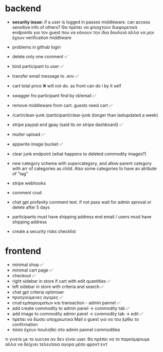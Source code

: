 # backend
- **security issue:** if a user is logged in passes middleware. can access sensitive info of others? Θα πρέπει να φτιαχτούν διαφορετικά endpoints για τον guest που να κάνουν την ίδια δουλειά αλλα να μην έχουν verification middliware
- problems in github login
- delete only one comment ✅
- bind participant to user ✅
- transfer email message to .env ✅
- cart total price ❌ will not do. as front can do i by it self
- swagger fro participant find by id/email ✅
- remove middleware from cart. guests need cart ✅
- /cart/clean-junk /participant/clear-junk (longer than lastupdated a week)
- stripe paypal and gpay (said its on stripe dashboard) ✅
- multer upload ✅
- appwrite image bucket ✅
- clear junk endpoint (what happens to deleted commodity images?)
- new category schema with supercategory, and allow parent category with arr of categories as child. Also some categories to have an atribute of "tag"
- stripe webhooks
- comment crud
- chat gpt profanity comment test. if not pass wait for admin aproval or delete after 5 days
- participants must have shipping address end email / users must have shipping address

- create a security risks checklist

# frontend
- minimal shop ✅
- minimal cart page ✅ 
- checkout ✅
- right sidebar in store if cart with edit quantities ✅
- left sidebar in store with criteria and search ✅
- chat gpt criteria optimiser
- προηγούμενες αγορες ✅
- crud εμπορευματων και transaction - admin pannel ✅
- add create commodity to admin panel → commodity tab ✅
- add image to commodity admin panel → commodity tab → edit ✅
- πρέπει να δώσει υποχρεωτικα Mail ο guest για να του έρθει το confirmation
- πόσα έχουν πουληθεί στο admin pannel commodities



τι γινετε με το succes αν δεν είναι user. θα πρέπει να το παρκάμψουμε αλλα να δείχνει τελευταια αγορα μέσο φροντ εντ